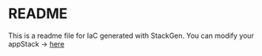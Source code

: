 # README
This is a readme file for IaC generated with StackGen.
You can modify your appStack -> [here](http://main.dev.stackgen.com/appstacks/eed1f1a9-2e70-482a-b2b4-7b42356ba130)
